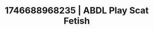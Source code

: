 ---
categories:
- Immersive erotica
- AI-generated
- Soft bondage
- Voyeur fantasy
- Pleasure mapping
- ASMR
- Cosplay
- Lover's breath
image: /assets/images/1746688968235.jpg
layout: post
seo:
  description: Featured content with exclusive ABDL Play, Scat Fetish. HD images available.
  keywords: ABDL Play, Scat Fetish
  og_image: /assets/images/1746688968235.jpg
  schema_type: VisualArtwork
tags:
- ABDL Play
- '#1746688968235'
- Scat Fetish
title: 1746688968235 | ABDL Play Scat Fetish
---